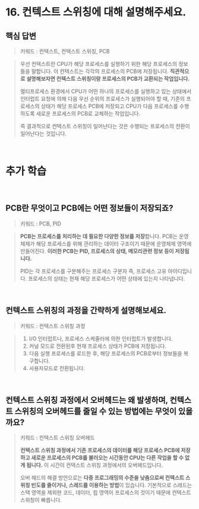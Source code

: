 # 16. 컨텍스트 스위칭에 대해 설명해주세요.

## 핵심 답변

> 키워드 : 컨텍스트, 컨텍스트 스위칭, PCB

> 우선 컨텍스트란 CPU가 해당 프로세스를 실행하기 위한 해당 프로세스의 정보들을 말합니다. 이 컨텍스트는 각각의 프로세스의 PCB에 저장됩니다.
> **직관적으로 설명해보자면 컨텍스트 스위칭이랑 프로세스의 PCB가 교환되는 작업입니다.**
> 
> 멀티프로세스 환경에서 CPU가 어떤 하나의 프로세스를 실행하고 있는 상태에서
> 인터럽트 요청에 의해 다음 우선 순위의 프로세스가 실행되어야 할 때, 기존의 프로세스의 상태가 해당 프로세스 PCB에 저장되고
> CPU가 다음 프로세스를 수행하도록 새로운 프로세스의 PCB로 교체하는 작업입니다.
> 
> 즉 결과적으로 컨텍스트 스위칭이 일어난다는 것은 수행되는 프로세스의 전환이 일어난다는 것입니다.


<br/>

# 추가 학습

<br/>

## PCB란 무엇이고 PCB에는 어떤 정보들이 저장되죠?

> 키워드 : PCB, PID

> **PCB는 프로세스를 처리하는 데 필요한 다양한 정보를 저장**합니다.
> PCB는 운영체제가 해당 프로세스를 위해 관리하는 데이터 구조이기 때문에 운영체제 영역에 만들어진다.
> **이러한 PCB는 PID, 프로세스의 상태, 메모리관련 정보 등이 저장됩니다.**
>
> PID는 각 프로세스를 구분해주는 프로세스 구분자 즉, 프로세스 고유 아이디입니다.
> 프로세스의 상태는 현재 해당 프로세스가 어떤 상태에 있는지 나타냅니다.

<br/>

## 컨텍스트 스위칭의 과정을 간략하게 설명해보세요.

> 키워드 : 컨텍스트 스위칭 과정

> 1. I/O 인터럽트나, 프로세스 스케줄러에 의한 인터럽트가 발생합니다.
> 2. 커널 모드로 전환된후 현재 프로세스 상태가 PCB에 저장됩니다.
> 3. 다음 실행 프로세스를 로드한 후, 해당 프로세스의 PCB로부터 정보들을 복구합니다.
> 4. 사용자모드로 전환됩니다.


<br/>

## 컨텍스트 스위칭 과정에서 오버헤드는 왜 발생하며, 컨텍스트 스위칭의 오버헤드를 줄일 수 있는 방법에는 무엇이 있을까요?

> 키워드 : 컨텍스트 스위칭 오버헤드
> 
> **컨텍스트 스위칭 과정에서 기존 프로세스의 데이터를 해당 프로세스 PCB에 저장하고 새로운 프로세스의 PCB를 불러오는 시간동안
> CPU는 다른 작업을 할 수 없게 됩니다.** 이 시간이 컨텍스트 스위칭 과정에서의 오버헤드입니다.
> 
> 오버 헤드의 해결 방안으로는 **다중 프로그래밍의 수준을 낮춤으로써 컨텍스트 스위칭 빈도를 줄이거나, 스레드를 이용하는 방법**이 있습니다.
> 기본적으로 스레드는 스택 영역을 제외한 코드, 데이터, 힙 영역이 프로세스의 것이기 때문에 컨텍스트 스위칭이 빠릅니다.
